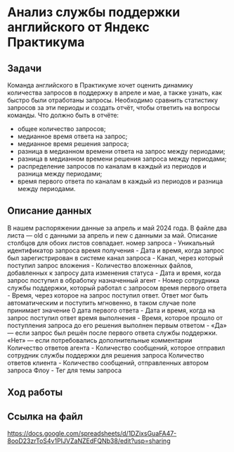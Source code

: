 # Анализ службы поддержки английского от Яндекс Практикума

## Задачи
Команда английского в Практикуме хочет оценить динамику количества запросов в поддержку в апреле и мае, а также узнать, как быстро были отработаны запросы. Необходимо сравнить статистику запросов за эти периоды и создать отчёт, чтобы ответить на вопросы команды.
Что должно быть в отчёте:
- общее количество запросов;
- медианное время ответа на запрос;
- медианное время решения запроса;
- разница в медианном времени ответа на запрос между периодами;
- разница в медианном времени решения запроса между периодами;
- распределение запросов по каналам в каждый из периодов и разница между периодами;
- время первого ответа по каналам в каждый из периодов и разница между периодами.
  
## Описание данных
В нашем распоряжении данные за апрель и май 2024 года. В файле два листа — old с данными за апрель и new с данными за май. Описание столбцов для обоих листов совпадает.
номер запроса - Уникальный идентификатор запроса
время получения - Дата и время, когда запрос был зарегистрирован в системе
канал запроса - Канал, через который поступил запрос
вложения - Количество вложенных файлов, добавленных к запросу
дата изменения статуса - Дата и время, когда запрос поступил в обработку
назначенный агент - Номер сотрудника службы поддержки, который работал с запросом
время первого ответа - Время, через которое на запрос поступил ответ. Ответ мог быть автоматическим и поступить мгновенно, в таком случае поле принимает значение 0
дата первого ответа - Дата и время, когда на запрос поступил ответ
время выполнения - Время, которое прошло от поступления запроса до его решения
выполнен первым ответом - «Да» — если запрос был решён после первого ответа службы поддержки. «Нет» — если потребовались дополнительные комментарии
Количество ответов агента - Количество сообщений, которое отправил сотрудник службы поддержки для решения запроса
Количество ответов клиента - Количество сообщений, отправленных автором запроса
Флоу - Тег для темы запроса


## Ход работы



## Ссылка на файл
https://docs.google.com/spreadsheets/d/1DZixsGuaFA47-8ooD23zrToS4v1PIJVZaNZEdFQNb38/edit?usp=sharing
